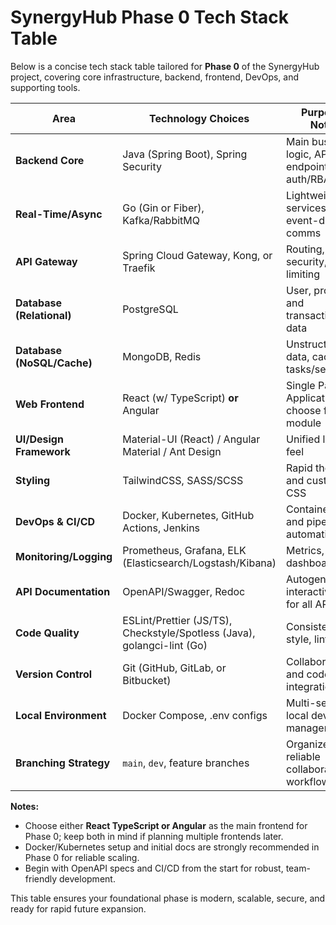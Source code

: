 # SynergyHub Phase 0 Tech Stack Table

Below is a concise tech stack table tailored for **Phase 0** of the SynergyHub project, covering core infrastructure, backend, frontend, DevOps, and supporting tools.

| Area                     | Technology Choices                      | Purpose / Notes                                  |
|--------------------------|-----------------------------------------|--------------------------------------------------|
| **Backend Core**         | Java (Spring Boot), Spring Security     | Main business logic, API endpoints, auth/RBAC    |
| **Real-Time/Async**      | Go (Gin or Fiber), Kafka/RabbitMQ       | Lightweight services, event-driven comms         |
| **API Gateway**          | Spring Cloud Gateway, Kong, or Traefik  | Routing, API security, rate limiting             |
| **Database (Relational)**| PostgreSQL                              | User, project, and transactional data            |
| **Database (NoSQL/Cache)**| MongoDB, Redis                         | Unstructured data, caching tasks/sessions        |
| **Web Frontend**         | React (w/ TypeScript) **or** Angular    | Single Page Application; choose for main module  |
| **UI/Design Framework**  | Material-UI (React) / Angular Material / Ant Design | Unified look & feel                |
| **Styling**              | TailwindCSS, SASS/SCSS                  | Rapid theming and custom CSS                     |
| **DevOps & CI/CD**       | Docker, Kubernetes, GitHub Actions, Jenkins | Containerization and pipeline automation    |
| **Monitoring/Logging**   | Prometheus, Grafana, ELK (Elasticsearch/Logstash/Kibana) | Metrics, logs, dashboards      |
| **API Documentation**    | OpenAPI/Swagger, Redoc                  | Autogenerated, interactive docs for all APIs     |
| **Code Quality**         | ESLint/Prettier (JS/TS), Checkstyle/Spotless (Java), golangci-lint (Go) | Consistent code style, linting      |
| **Version Control**      | Git (GitHub, GitLab, or Bitbucket)      | Collaboration and code integration               |
| **Local Environment**    | Docker Compose, .env configs            | Multi-service local dev, env management          |
| **Branching Strategy**   | `main`, `dev`, feature branches         | Organized, reliable collaborative workflow       |

**Notes:**
- Choose either **React TypeScript or Angular** as the main frontend for Phase 0; keep both in mind if planning multiple frontends later.
- Docker/Kubernetes setup and initial docs are strongly recommended in Phase 0 for reliable scaling.
- Begin with OpenAPI specs and CI/CD from the start for robust, team-friendly development.

This table ensures your foundational phase is modern, scalable, secure, and ready for rapid future expansion.